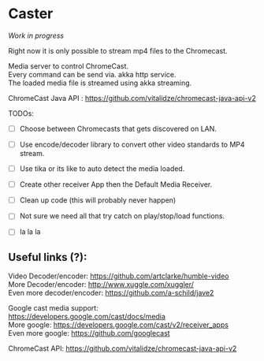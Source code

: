 # Caster

*Work in progress*

Right now it is only possible to stream mp4 files to the Chromecast.

Media server to control ChromeCast.  
Every command can be send via. akka http service.  
The loaded media file is streamed using akka streaming. 

ChromeCast Java API : https://github.com/vitalidze/chromecast-java-api-v2

TODOs: 
 * [ ] Choose between Chromecasts that gets discovered on LAN.
 * [ ] Use encode/decoder library to convert other video standards to MP4 stream.
 * [ ] Use tika or its like to auto detect the media loaded. 
 * [ ] Create other receiver App then the Default Media Receiver.
 * [ ] Clean up code (this will probably never happen)
 * [ ] Not sure we need all that try catch on play/stop/load functions. 
 * [ ] la la la
 
 
 ## Useful links (?):
   
 Video Decoder/encoder: https://github.com/artclarke/humble-video  
 More Decoder/encoder: http://www.xuggle.com/xuggler/  
 Even more decoder/encoder: https://github.com/a-schild/jave2
 
 Google cast media support: https://developers.google.com/cast/docs/media  
 More google: https://developers.google.com/cast/v2/receiver_apps  
 Even more google: https://github.com/googlecast
 
 ChromeCast API: https://github.com/vitalidze/chromecast-java-api-v2